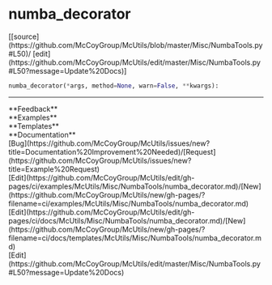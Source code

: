 # <a id="McUtils.Misc.NumbaTools.numba_decorator">numba_decorator</a>
<div class="docs-source-link" markdown="1">
[[source](https://github.com/McCoyGroup/McUtils/blob/master/Misc/NumbaTools.py#L50)/
[edit](https://github.com/McCoyGroup/McUtils/edit/master/Misc/NumbaTools.py#L50?message=Update%20Docs)]
</div>

```python
numba_decorator(*args, method=None, warn=False, **kwargs): 
```













---


<div markdown="1" class="text-secondary">
<div class="container">
  <div class="row">
   <div class="col" markdown="1">
**Feedback**   
</div>
   <div class="col" markdown="1">
**Examples**   
</div>
   <div class="col" markdown="1">
**Templates**   
</div>
   <div class="col" markdown="1">
**Documentation**   
</div>
   <div class="col" markdown="1">
   
</div>
   <div class="col" markdown="1">
   
</div>
   <div class="col" markdown="1">
   
</div>
</div>
  <div class="row">
   <div class="col" markdown="1">
[Bug](https://github.com/McCoyGroup/McUtils/issues/new?title=Documentation%20Improvement%20Needed)/[Request](https://github.com/McCoyGroup/McUtils/issues/new?title=Example%20Request)   
</div>
   <div class="col" markdown="1">
[Edit](https://github.com/McCoyGroup/McUtils/edit/gh-pages/ci/examples/McUtils/Misc/NumbaTools/numba_decorator.md)/[New](https://github.com/McCoyGroup/McUtils/new/gh-pages/?filename=ci/examples/McUtils/Misc/NumbaTools/numba_decorator.md)   
</div>
   <div class="col" markdown="1">
[Edit](https://github.com/McCoyGroup/McUtils/edit/gh-pages/ci/docs/McUtils/Misc/NumbaTools/numba_decorator.md)/[New](https://github.com/McCoyGroup/McUtils/new/gh-pages/?filename=ci/docs/templates/McUtils/Misc/NumbaTools/numba_decorator.md)   
</div>
   <div class="col" markdown="1">
[Edit](https://github.com/McCoyGroup/McUtils/edit/master/Misc/NumbaTools.py#L50?message=Update%20Docs)   
</div>
   <div class="col" markdown="1">
   
</div>
   <div class="col" markdown="1">
   
</div>
   <div class="col" markdown="1">
   
</div>
</div>
</div>
</div>
